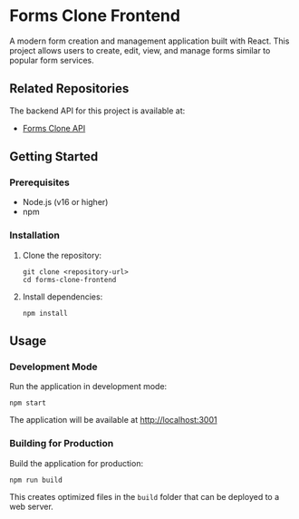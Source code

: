 # Forms Clone Frontend

A modern form creation and management application built with React. This project allows users to create, edit, view, and manage forms similar to popular form services.

## Related Repositories

The backend API for this project is available at:
- [Forms Clone API](https://github.com/BrigitaKasemets/forms-clone-api)

## Getting Started

### Prerequisites

- Node.js (v16 or higher)
- npm

### Installation

1. Clone the repository:
   ```
   git clone <repository-url>
   cd forms-clone-frontend
   ```

2. Install dependencies:
   ```
   npm install
   ```

## Usage

### Development Mode

Run the application in development mode:
```
npm start
```

The application will be available at [http://localhost:3001](http://localhost:3001)

### Building for Production

Build the application for production:
```
npm run build
```

This creates optimized files in the `build` folder that can be deployed to a web server.